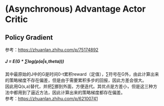 (Asynchronous) Advantage Actor Critic
===

## Policy Gradient
参考：https://zhuanlan.zhihu.com/p/75174892  
##### J = E(G * ∑log(p(a|s,theta)))
其中最原始的J中的G是时间0-t累积reward（定值），∑符号在G外，由此计算出来的策略梯度不存在偏差，但是由于需要累积多步的回报，因此方差会很大。  
因此用Q(s,a)替代，并把∑挪到外面，方便迭代。其优点是方差小，但是这三种方法中都用到了逼近方法，因此计算出来的策略梯度都存在偏差。  
参考：https://zhuanlan.zhihu.com/p/62100741
